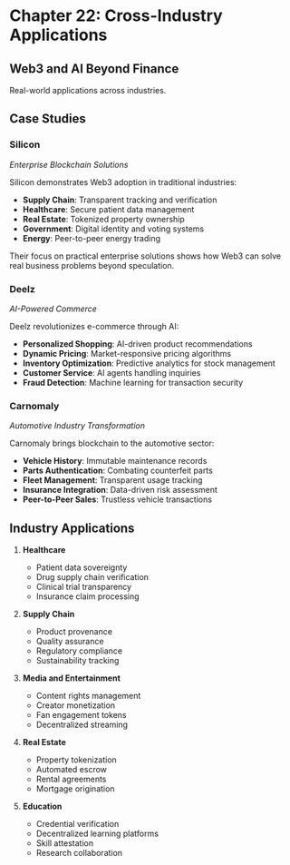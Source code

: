 # Chapter 22: Cross-Industry Applications

## Web3 and AI Beyond Finance

Real-world applications across industries.

## Case Studies

### Silicon
*Enterprise Blockchain Solutions*

Silicon demonstrates Web3 adoption in traditional industries:

- **Supply Chain**: Transparent tracking and verification
- **Healthcare**: Secure patient data management
- **Real Estate**: Tokenized property ownership
- **Government**: Digital identity and voting systems
- **Energy**: Peer-to-peer energy trading

Their focus on practical enterprise solutions shows how Web3 can solve real business problems beyond speculation.

### Deelz
*AI-Powered Commerce*

Deelz revolutionizes e-commerce through AI:

- **Personalized Shopping**: AI-driven product recommendations
- **Dynamic Pricing**: Market-responsive pricing algorithms
- **Inventory Optimization**: Predictive analytics for stock management
- **Customer Service**: AI agents handling inquiries
- **Fraud Detection**: Machine learning for transaction security

### Carnomaly
*Automotive Industry Transformation*

Carnomaly brings blockchain to the automotive sector:

- **Vehicle History**: Immutable maintenance records
- **Parts Authentication**: Combating counterfeit parts
- **Fleet Management**: Transparent usage tracking
- **Insurance Integration**: Data-driven risk assessment
- **Peer-to-Peer Sales**: Trustless vehicle transactions

## Industry Applications

1. **Healthcare**
   - Patient data sovereignty
   - Drug supply chain verification
   - Clinical trial transparency
   - Insurance claim processing

2. **Supply Chain**
   - Product provenance
   - Quality assurance
   - Regulatory compliance
   - Sustainability tracking

3. **Media and Entertainment**
   - Content rights management
   - Creator monetization
   - Fan engagement tokens
   - Decentralized streaming

4. **Real Estate**
   - Property tokenization
   - Automated escrow
   - Rental agreements
   - Mortgage origination

5. **Education**
   - Credential verification
   - Decentralized learning platforms
   - Skill attestation
   - Research collaboration